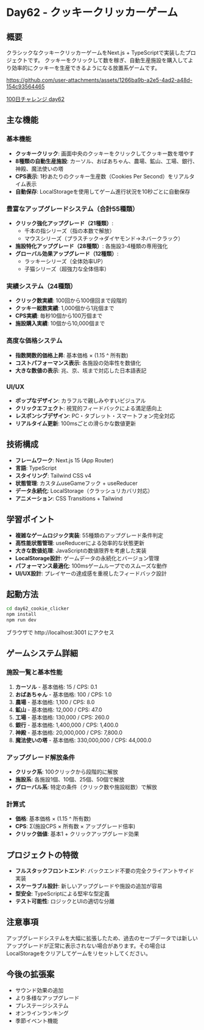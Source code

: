 # Day62 - クッキークリッカーゲーム

## 概要

クラシックなクッキークリッカーゲームをNext.js + TypeScriptで実装したプロジェクトです。
クッキーをクリックして数を稼ぎ、自動生産施設を購入してより効率的にクッキーを生産できるようになる放置系ゲームです。

https://github.com/user-attachments/assets/1266ba9b-a2e5-4ad2-a48d-154c93564465

[100日チャレンジ day62](https://zenn.dev/gin_nazo/scraps/460b3f6101908d)

## 主な機能

### 基本機能
- **クッキークリック**: 画面中央のクッキーをクリックしてクッキー数を増やす
- **8種類の自動生産施設**: カーソル、おばあちゃん、農場、鉱山、工場、銀行、神殿、魔法使いの塔
- **CPS表示**: 1秒あたりのクッキー生産数（Cookies Per Second）をリアルタイム表示
- **自動保存**: LocalStorageを使用してゲーム進行状況を10秒ごとに自動保存

### 豊富なアップグレードシステム（合計55種類）
- **クリック強化アップグレード（21種類）**: 
  - 千本の指シリーズ（指の本数で解放）
  - マウスシリーズ（プラスチック→ダイヤモンド→ネバークラック）
- **施設特化アップグレード（28種類）**: 各施設3-4種類の専用強化
- **グローバル効果アップグレード（12種類）**: 
  - ラッキーシリーズ（全体効率UP）
  - 子猫シリーズ（超強力な全体倍率）

### 実績システム（24種類）
- **クリック数実績**: 100回から100億回まで段階的
- **クッキー総数実績**: 1,000個から1兆個まで
- **CPS実績**: 毎秒10個から100万個まで
- **施設購入実績**: 10個から10,000個まで

### 高度な価格システム
- **指数関数的価格上昇**: 基本価格 × (1.15 ^ 所有数)
- **コストパフォーマンス表示**: 各施設の効率性を数値化
- **大きな数値の表示**: 兆、京、垓まで対応した日本語表記

### UI/UX
- **ポップなデザイン**: カラフルで親しみやすいビジュアル
- **クリックエフェクト**: 視覚的フィードバックによる満足感向上
- **レスポンシブデザイン**: PC・タブレット・スマートフォン完全対応
- **リアルタイム更新**: 100msごとの滑らかな数値更新

## 技術構成

- **フレームワーク**: Next.js 15 (App Router)
- **言語**: TypeScript
- **スタイリング**: Tailwind CSS v4
- **状態管理**: カスタムuseGameフック + useReducer
- **データ永続化**: LocalStorage（クラッシュリカバリ対応）
- **アニメーション**: CSS Transitions + Tailwind

## 学習ポイント

- **複雑なゲームロジック実装**: 55種類のアップグレード条件判定
- **高性能状態管理**: useReducerによる効率的な状態更新
- **大きな数値処理**: JavaScriptの数値限界を考慮した実装
- **LocalStorage設計**: ゲームデータの永続化とバージョン管理
- **パフォーマンス最適化**: 100msゲームループでのスムーズな動作
- **UI/UX設計**: プレイヤーの達成感を重視したフィードバック設計

## 起動方法

```bash
cd day62_cookie_clicker
npm install
npm run dev
```

ブラウザで http://localhost:3001 にアクセス

## ゲームシステム詳細

### 施設一覧と基本性能
1. **カーソル** - 基本価格: 15 / CPS: 0.1
2. **おばあちゃん** - 基本価格: 100 / CPS: 1.0
3. **農場** - 基本価格: 1,100 / CPS: 8.0
4. **鉱山** - 基本価格: 12,000 / CPS: 47.0
5. **工場** - 基本価格: 130,000 / CPS: 260.0
6. **銀行** - 基本価格: 1,400,000 / CPS: 1,400.0
7. **神殿** - 基本価格: 20,000,000 / CPS: 7,800.0
8. **魔法使いの塔** - 基本価格: 330,000,000 / CPS: 44,000.0

### アップグレード解放条件
- **クリック系**: 100クリックから段階的に解放
- **施設系**: 各施設1個、10個、25個、50個で解放
- **グローバル系**: 特定の条件（クリック数や施設総数）で解放

### 計算式
- **価格**: 基本価格 × (1.15 ^ 所有数)
- **CPS**: Σ(施設CPS × 所有数 × アップグレード倍率)
- **クリック価値**: 基本1 + クリックアップグレード効果

## プロジェクトの特徴

- **フルスタックフロントエンド**: バックエンド不要の完全クライアントサイド実装
- **スケーラブル設計**: 新しいアップグレードや施設の追加が容易
- **型安全**: TypeScriptによる堅牢な型定義
- **テスト可能性**: ロジックとUIの適切な分離

## 注意事項

アップグレードシステムを大幅に拡張したため、過去のセーブデータでは新しいアップグレードが正常に表示されない場合があります。その場合はLocalStorageをクリアしてゲームをリセットしてください。

## 今後の拡張案

- サウンド効果の追加
- より多様なアップグレード
- プレステージシステム
- オンラインランキング
- 季節イベント機能
